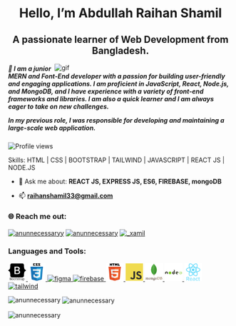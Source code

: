 <h1 align="center">Hello, I’m Abdullah Raihan Shamil</h1>
<h2 align="center"> A passionate learner of Web Development from Bangladesh.</h2>


<img align="right" alt="gif" width="400" src="https://media4.giphy.com/media/qgQUggAC3Pfv687qPC/giphy.gif">
















<h5>🚀 I am a junior MERN and Font-End developer with a passion for building user-friendly and engaging applications. I am proficient in JavaScript, React, Node.js, and MongoDB, and I have experience with a variety of front-end frameworks and libraries. I am also a quick learner and I am always eager to take on new challenges.

In my previous role, I was responsible for developing and maintaining a large-scale web application. </h5>


![Profile views](https://gpvc.arturio.dev/anUnnecessary)




Skills: HTML | CSS | BOOTSTRAP | TAILWIND | JAVASCRIPT | REACT JS | NODE.JS

- 💬 Ask me about: **REACT JS, EXPRESS JS, ES6, FIREBASE, mongoDB**

- 📫 **raihanshamil33@gmail.com**

<h3 align="left"> 🌐 Reach me out:</h3>
<p align="left">
<a href="https://twitter.com/anunnecessaryy" target="blank"><img align="center" src="https://raw.githubusercontent.com/rahuldkjain/github-profile-readme-generator/master/src/images/icons/Social/twitter.svg" alt="anunnecessaryy" height="30" width="40" /></a>
<a href="https://fb.com/anunnecessary" target="blank"><img align="center" src="https://raw.githubusercontent.com/rahuldkjain/github-profile-readme-generator/master/src/images/icons/Social/facebook.svg" alt="anunnecessary" height="30" width="40" /></a>
<a href="https://instagram.com/_xamil" target="blank"><img align="center" src="https://raw.githubusercontent.com/rahuldkjain/github-profile-readme-generator/master/src/images/icons/Social/instagram.svg" alt="_xamil" height="30" width="40" /></a>

</p>

<h3 align="left">Languages and Tools:</h3>
<p align="left"> <a href="https://getbootstrap.com" target="_blank" rel="noreferrer"> <img src="https://raw.githubusercontent.com/devicons/devicon/master/icons/bootstrap/bootstrap-plain-wordmark.svg" alt="bootstrap" width="40" height="40"/> </a> <a href="https://www.w3schools.com/css/" target="_blank" rel="noreferrer"> <img src="https://raw.githubusercontent.com/devicons/devicon/master/icons/css3/css3-original-wordmark.svg" alt="css3" width="40" height="40"/> </a> <a href="https://www.figma.com/" target="_blank" rel="noreferrer"> <img src="https://www.vectorlogo.zone/logos/figma/figma-icon.svg" alt="figma" width="40" height="40"/> </a> <a href="https://firebase.google.com/" target="_blank" rel="noreferrer"> <img src="https://www.vectorlogo.zone/logos/firebase/firebase-icon.svg" alt="firebase" width="40" height="40"/> </a> <a href="https://www.w3.org/html/" target="_blank" rel="noreferrer"> <img src="https://raw.githubusercontent.com/devicons/devicon/master/icons/html5/html5-original-wordmark.svg" alt="html5" width="40" height="40"/> </a> <a href="https://developer.mozilla.org/en-US/docs/Web/JavaScript" target="_blank" rel="noreferrer"> <img src="https://raw.githubusercontent.com/devicons/devicon/master/icons/javascript/javascript-original.svg" alt="javascript" width="40" height="40"/> </a> <a href="https://www.mongodb.com/" target="_blank" rel="noreferrer"> <img src="https://raw.githubusercontent.com/devicons/devicon/master/icons/mongodb/mongodb-original-wordmark.svg" alt="mongodb" width="40" height="40"/> </a> <a href="https://nodejs.org" target="_blank" rel="noreferrer"> <img src="https://raw.githubusercontent.com/devicons/devicon/master/icons/nodejs/nodejs-original-wordmark.svg" alt="nodejs" width="40" height="40"/> </a> <a href="https://reactjs.org/" target="_blank" rel="noreferrer"> <img src="https://raw.githubusercontent.com/devicons/devicon/master/icons/react/react-original-wordmark.svg" alt="react" width="40" height="40"/> </a> <a href="https://tailwindcss.com/" target="_blank" rel="noreferrer"> <img src="https://www.vectorlogo.zone/logos/tailwindcss/tailwindcss-icon.svg" alt="tailwind" width="40" height="40"/> </a> </p>

<p><img align="left" src="https://github-readme-stats.vercel.app/api/top-langs?username=anunnecessary&show_icons=true&locale=en&layout=compact" alt="anunnecessary" /></p>

<p>&nbsp;<img align="center" src="https://github-readme-stats.vercel.app/api?username=anunnecessary&show_icons=true&locale=en" alt="anunnecessary" /></p>

<p><img align="center" src="https://github-readme-streak-stats.herokuapp.com/?user=anunnecessary&" alt="anunnecessary" /></p>
